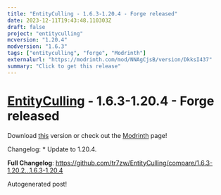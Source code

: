 ```yaml
---
title: "EntityCulling - 1.6.3-1.20.4 - Forge released"
date: 2023-12-11T19:43:48.110303Z
draft: false
project: "entityculling"
mcversion: "1.20.4"
modversion: "1.6.3"
tags: ["entityculling", "forge", "Modrinth"]
externalurl: "https://modrinth.com/mod/NNAgCjsB/version/DkksI437"
summary: "Click to get this release"
---
```

# [EntityCulling](/project/entityculling) - 1.6.3-1.20.4 - Forge released
Download [this](https://modrinth.com/mod/NNAgCjsB/version/DkksI437) version or check out the [Modrinth](https://modrinth.com/mod/NNAgCjsB) page!

Changelog: * Update to 1.20.4.

**Full Changelog**: https://github.com/tr7zw/EntityCulling/compare/1.6.3-1.20.2...1.6.3-1.20.4

Autogenerated post!
